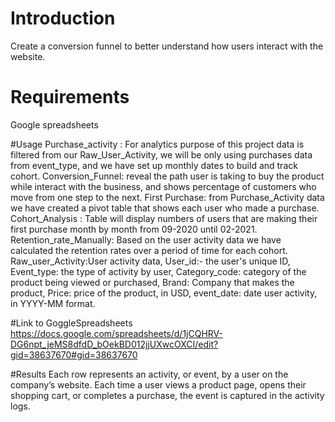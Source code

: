 # Introduction
Create a conversion funnel to better understand how users interact with the website.

# Requirements
Google spreadsheets 

#Usage
Purchase_activity : For analytics purpose of this project data is filtered from our Raw_User_Activity, we will be only using purchases data from event_type, and we have set up monthly dates to build and track cohort.
Conversion_Funnel: reveal the path user is taking to buy the product while interact with the business, and shows percentage of customers who move from one step to the next.
First Purchase: from Purchase_Activity data we have created a pivot table that shows each user who made a purchase.
Cohort_Analysis : Table will display numbers of users that are making their first purchase month by month from 09-2020 until 02-2021.
Retention_rate_Manually: Based on the user activity data we have calculated the retention rates over a period of time for each cohort.
Raw_user_Activity:User activity data, User_id:- the user's unique ID, Event_type: the type of activity by user, Category_code: category of the product being viewed or purchased, Brand: Company that makes the product, Price: price of the product, in USD, event_date: date user activity, in YYYY-MM format.

#Link to GoggleSpreadsheets 
https://docs.google.com/spreadsheets/d/1jCQHRV-DG6npt_jeMS8dfdD_bOekBD012jjUXwcOXCI/edit?gid=38637670#gid=38637670

#Results
Each row represents an activity, or event, by a user on the company’s website. Each time a user views a product page, opens their shopping cart, or completes a purchase, the event is captured in the activity logs.


